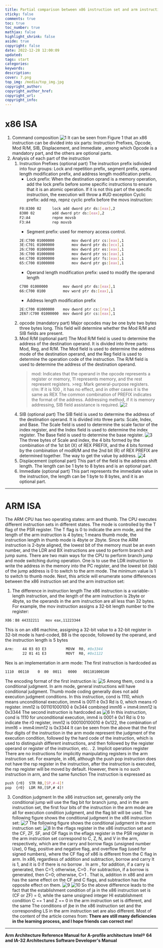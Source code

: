 ```yaml
---
title: Partial comparison between x86 instruction set and arm instruction set
sticky: false
comments: true
toc: true
toc_number: true
mathjax: false
highlight_shrink: false
aside: true
copyright: false
date: 2022-12-28 12:00:09
updated:
tags: start
categories:
keywords:
description:
cover: 7.png
top_img: /media/top_img.jpg
copyright_author:
copyright_author_href:
copyright_url:
copyright_info:
---
```


# x86 ISA
1. Command composition
![1](1.png)
It can be seen from Figure 1 that an x86 instruction can be divided into six parts: Instruction Prefixes, Opcode, Mod R/M, SIB, Displacement, and Immediate , among which Opcode is a mandatory part, and the others are optional parts.
2. Analysis of each part of the instruction
    1. Instruction Prefixes (optional part)
    The instruction prefix is ​​divided into four groups: Lock and repetition prefix, segment prefix, operand length modification prefix, and address length modification prefix.
        - Lock prefix: When the destination oprand is a memory operation, add the lock prefix before some specific instructions to ensure that it is an atomic operation. If it is not this part of the specific instruction, the execution will throw a #UD exception
        Cyclic prefix: add rep, repnz cyclic prefix before the movs instruction:
        ```bash 
        F0:8300 02	   lock add dword ptr ds:[eax],2	
        8300 02	       add dword ptr ds:[eax],2	
        F2:A4	       repne movsb 	
        F3:A4	       rep movsb 	
        ```
        - Segment prefix: used for memory access control.
        ```bash
        2E:C700 01000000	    mov dword ptr cs:[eax],1	
        3E:C701 01000000	    mov dword ptr ds:[ecx],1	
        26:C700 01000000	    mov dword ptr es:[eax],1	
        36:C700 01000000	    mov dword ptr ss:[eax],1	
        64:C700 01000000	    mov dword ptr fs:[eax],1	
        65:C700 01000000	    mov dword ptr gs:[eax],1	
        ```
        - Operand length modification prefix: used to modify the operand length
        ```bash
        C700 01000000	    mov dword ptr ds:[eax],1	
	    66:C700 0100	    mov word ptr ds:[eax],1	
        ```
        - Address length modification prefix
        ```bash
        2E:C700 01000000	mov dword ptr cs:[rax],1
        2E67:C700 01000000	mov dword ptr cs:[eax],1	
        ```
    2. opcode (mandatory part)
    Major opcodes may be one byte two bytes three bytes long. This field will determine whether the Mod R/M and SIB fields are present.
    3. Mod R/M (optional part)
    The Mod R/M field is ​​used to determine the address of the destination operand. It is divided into three parts: Mod, Reg, and R/M. The Mod field is ​​used to determine the address mode of the destination operand, and the Reg field is ​​used to determine the operation code of the instruction. The R/M field is ​​used to determine the address of the destination operand.
        > mod: Indicates that the operand in the opcode represents a register or memory, 11 represents memory, and the rest represent registers.
        ​​> ​​​​​​reg: Mark general-purpose registers.
        > r/m: If it is 100 , it has no effect, and in other cases it is the same as REX The common combination of PREFIX indicates the format of the address.
    Addressing method, if it is memory addressing, SIB field assistance is required.
    ![2](2.png)
    4. SIB (optional part)
    The SIB field is ​​used to determine the address of the destination operand. It is divided into three parts: Scale, Index, and Base. The Scale field is ​​used to determine the scale factor of the index register, and the Index field is ​​used to determine the index register. The Base field is ​​used to determine the base register.
    ![3](3.png)
    The three bytes of Scale and index, the 4 bits formed by the combination of the 1st bit (X) of REX PREFIX, and the 4 bits formed by the combination of modR/M and the 2nd bit (R) of REX PREFIX are determined together. The way to get the value by address.
    ![4](4.png)
    5. Displacement (optional part)
    This part of the field is the address shift length. The length can be 1 byte to 8 bytes and is an optional part.
    6. Immediate (optional part)
    This part represents the immediate value in the instruction, the length can be 1 byte to 8 bytes, and it is an optional part.

---

# ARM ISA
The ARM CPU has two operating states: arm and thumb. The CPU executes different instruction sets in different states. The mode is controlled by the T flag of the PSR register. The T flag is 0 to indicate the arm mode, and the length of the arm instruction is 4 bytes; 1 means thumb mode, the instruction length in thumb mode is 4byte or 2byte.
Since the ARM instruction is 2-byte aligned, the lowest bit of the memory must be an even number, and the LDR and BX instructions are used to perform branch and jump sums. There are two main ways for the CPU to perform branch jump and mode switching during operation. One is to use the LDR instruction to write the address in the memory into the PC register, and the lowest bit (lsb) of the jump address is 0 to switch to the arm mode. The minimum value is 1 to switch to thumb mode.
Next, this article will enumerate some differences between the x86 instruction set and the arm instruction set:
1. The difference in instruction length
The x86 instruction is a variable-length instruction, and the length of the arm instruction is 2byte or 4byte, so the operands in the arm instruction are all less than 32 bytes.
For example, the mov instruction assigns a 32-bit length number to the register:
```bash
X86：B8 44332211   mov eax,11223344
```
This is on an x86 machine, assigning a 32-bit value to a 32-bit register in 32-bit mode is hard-coded, B8 is the opcode, followed by the operand, and the instruction length is 5 bytes
```bash
Arm:    44 03 03 E3         MOVW  R0, #0x3344
        22 01 41 E3         MOVT  R0, #0x1122
```
Nex is an implementation in arm mode:
The first instruction is hardcoded as
```bash
1110  00110    0  00  0011   0000   001101000100
```
The encoding format of the first instruction is:
![5](5.png)
Among them, cond is a conditional judgment. In arm mode, general instructions will have conditional judgment. Thumb mode coding generally does not add execution judgment conditions. In this instruction, cond is 1110, which means unconditional execution, imm4 is 0011 è 0x3 Rd is 0, which means r0 register. imm12 is 001101000100 è 0x344 combined imm16 = imm4:imm12 is 0x3344
The second instruction is hardcoded as
![6](6.png)
In this instruction, cond is 1110 for unconditional execution, imm4 is 0001 è 0x1 Rd is 0 to indicate the r0 register, imm12 is 000100100010 è 0x122, the combination of imm16 = imm4:imm12 is 0x3344
It can be seen from the above that the first four digits of the instruction in the arm mode represent the judgment of the execution condition, followed by the hard code of the instruction, which is used to distinguish different instructions, and then followed by the register operand or register of the instruction, etc. .
2. Implicit operation register
There are no instructions for implicitly manipulating registers in the arm instruction set. For example, in x86, although the push pop instruction does not have the rsp register in the instruction, after the instruction is executed, the rsp register will be moved by default. However, there is no such instruction in arm, and the same function The instruction is expressed as 
```bash
push {r0}  STR R0,[SP,#-4]! 
pop  {r0}  LDR R0,[SP,# 4]!
```
3. Condition judgment
In the x86 instruction set, generally only the conditional jump will use the flag bit for branch jump, and in the arm instruction set, the first four bits of the instruction in the arm mode are all for execution condition judgment, and the flag bit will be used.
The following figure shows the conditional judgment in the x86 instruction set:
![7](7.png)
The following figure shows the conditional judgment in the arm instruction set:
![8](8.png)
In the rflags register in the x86 instruction set and the CF, ZF, SF, and OF flags in the eflags register in the PSR register in the arm instruction set correspond to C, Z, N, and V in the arm, respectively, which are the carry and borrow flags (unsigned number Use), 0 flag, positive and negative flag, and overflow flag (used for signed numbers), where the CF flag of x86 is different from the C flag in arm. In x86, regardless of addition and subtraction, borrow and carry It is 1, and it is 0 if there is no borrow . In arm  , for addition, if a carry is generated, then C=1; otherwise, C=0 . For subtraction, if a borrow is generated, then C=0; otherwise, C=1 . That is, addition in x86 and arm has the same effect on the CF and C flags, and subtraction has the opposite effect on them.
![9](9.png)
![10](10.png)
So the above difference leads to the fact that the establishment condition of ja in the x86 instruction set is (CF or ZF) = 0, while the same unsigned integer HI establishment condition C == 1 and Z == 0 in the arm instruction set is different, and the same The conditions of jbe in the x86 instruction set and the corresponding LS in the arm instruction set are also different.
Most of the content of the article comes from:
**There are still many deficiencies in the learning process, and I hope friends can correct me!**

---

**Arm Architecture Reference Manual for A-profile architecture**
**Intel® 64 and IA-32 Architectures Software Developer's Manual**
